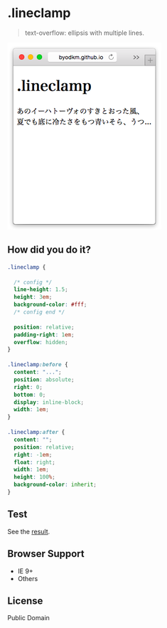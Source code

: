 # .lineclamp

> text-overflow: ellipsis with multiple lines.

![Screenshot](screenshot.png)

## How did you do it?

```css
.lineclamp {

  /* config */
  line-height: 1.5;
  height: 3em;
  background-color: #fff;
  /* config end */

  position: relative;
  padding-right: 1em;
  overflow: hidden;
}

.lineclamp:before {
  content: "...";
  position: absolute;
  right: 0;
  bottom: 0;
  display: inline-block;
  width: 1em;
}

.lineclamp:after {
  content: "";
  position: relative;
  right: -1em;
  float: right;
  width: 1em;
  height: 100%;
  background-color: inherit;
}
```

## Test

See the [result](http://byodkm.github.io/lineclamp/test/).

## Browser Support

- IE 9+
- Others

## License

Public Domain

